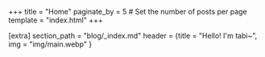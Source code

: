+++
title = "Home"
paginate_by = 5 # Set the number of posts per page
template = "index.html"
+++

[extra]
section_path = "blog/_index.md"
header = {title = "Hello! I'm tabi~", img = "img/main.webp" }